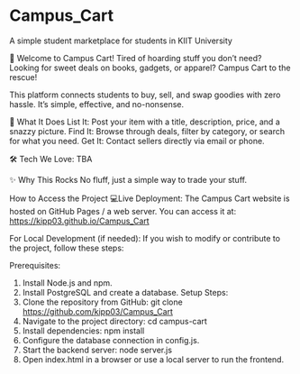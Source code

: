 # Campus_Cart
A simple student marketplace for students in KIIT University 

🎉 Welcome to Campus Cart!
Tired of hoarding stuff you don’t need? Looking for sweet deals on books, gadgets, or apparel?
Campus Cart to the rescue!

This platform connects students to buy, sell, and swap goodies with zero hassle. It’s simple, effective, and no-nonsense.

🚀 What It Does
List It: Post your item with a title, description, price, and a snazzy picture.
Find It: Browse through deals, filter by category, or search for what you need.
Get It: Contact sellers directly via email or phone. 

🛠️ Tech We Love:
TBA

✨ Why This Rocks
No fluff, just a simple way to trade your stuff.

How to Access the Project
💻Live Deployment:
The Campus Cart website is hosted on GitHub Pages / a web server. You can access it at:
https://kipp03.github.io/Campus_Cart

For Local Development (if needed):
If you wish to modify or contribute to the project, follow these steps:

Prerequisites:
1. Install Node.js and npm.
2. Install PostgreSQL and create a database.
Setup Steps:
1. Clone the repository from GitHub:
 git clone https://github.com/kipp03/Campus_Cart
2. Navigate to the project directory:
 cd campus-cart
3. Install dependencies:
 npm install
4. Configure the database connection in config.js.
5. Start the backend server:
 node server.js
6. Open index.html in a browser or use a local server to run the frontend.









